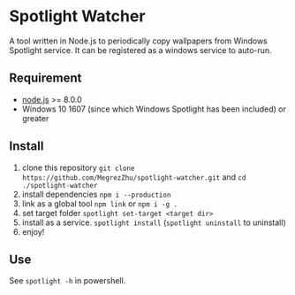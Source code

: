 # Spotlight Watcher
A tool written in Node.js to periodically copy wallpapers from Windows Spotlight service.
It can be registered as a windows service to auto-run.

## Requirement
* [node.js](https://nodejs.org/en/) >= 8.0.0
* Windows 10 1607 (since which Windows Spotlight has been included) or greater

## Install
1. clone this repository `git clone https://github.com/MegrezZhu/spotlight-watcher.git` and `cd ./spotlight-watcher`
2. install dependencies `npm i --production`
3. link as a global tool `npm link` or `npm i -g .`
4. set target folder `spotlight set-target <target dir>`
5. install as a service. `spotlight install` (`spotlight uninstall` to uninstall)
6. enjoy!

## Use
See `spotlight -h` in powershell.